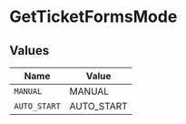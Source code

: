 # GetTicketFormsMode


## Values

| Name         | Value        |
| ------------ | ------------ |
| `MANUAL`     | MANUAL       |
| `AUTO_START` | AUTO_START   |